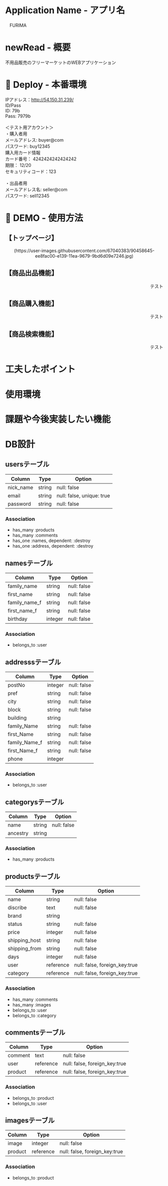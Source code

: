 # Application Name - アプリ名
　FURIMA

# newRead - 概要
  不用品販売のフリーマーケットのWEBアプリケーション

# :ledger: Deploy - 本番環境
  IPアドレス：http://54.150.31.239/<br>
  ID/Pass<br>
    ID: 79b<br>
    Pass: 7979b<br>
    <br>
  ＜テスト用アカウント＞<br>
  ・購入者用<br>
    メールアドレス: buyer@com<br>
    パスワード: buy12345<br>
   購入用カード情報<br>
    カード番号： 4242424242424242<br>
    期限： 12/20<br>
    セキュリティコード：123<br>
    <br>
  ・出品者用<br>
    メールアドレス名: seller@com<br>
    パスワード: sell12345<br>

# :iphone: DEMO -  使用方法
  ## 【トップページ】
  <div align="center">
  (https://user-images.githubusercontent.com/67040383/90458645-ee8fac00-e139-11ea-9679-9bd6d09e7246.jpg)

  </div>
  
  
  ## 【商品出品機能】<br>
  <div align="right">
  テスト<br>
  </div>
  
  
  ## 【商品購入機能】<br>
  <div align="right">
  テスト<br>
  </div>
  
  
  ## 【商品検索機能】<br>
  <div align="right">
  テスト<br>
  </div>

# 工夫したポイント

# 使用環境

# 課題や今後実装したい機能

# DB設計
## usersテーブル
|Column|Type|Option|
|------|----|------|
|nick_name|string|null: false|
|email|string|null: false, unique: true|
|password|string|null: false|
### Association
- has_many :products
- has_many :comments
- has_one :names, dependent: :destroy
- has_one :address, dependent: :destroy


## namesテーブル
|Column|Type|Option|
|------|----|------|
|family_name|string|null: false|
|first_name|string|null: false|
|family_name_f|string|null: false|
|first_name_f|string|null: false|
|birthday|integer|null: false|
### Association
- belongs_to :user

## addresssテーブル
|Column|Type|Option|
|------|----|------|
|postNo|integer|null: false|
|pref|string|null: false|
|city|string|null: false|
|block|string|null: false|
|building|string||
|family_Name|string|null: false|
|first_Name|string|null: false|
|family_Name_f|string|null: false|
|first_Name_f|string|null: false|
|phone|integer||
### Association
- belongs_to :user

## categorysテーブル
|Column|Type|Option|
|------|----|------|
|name|string|null: false|
|ancestry|string||
### Association
- has_many :products


## productsテーブル
|Column|Type|Option|
|------|----|------|
|name|string|null: false|
|discribe|text|null: false|
|brand|string||
|status|string|null: false|
|price|integer|null: false|
|shipping_host|string|null: false|
|shipping_from|string|null: false|
|days|integer|null: false|
|user|reference|null: false, foreign_key:true|
|category|reference|null: false, foreign_key:true|
### Association
- has_many :comments
- has_many :images
- belongs_to :user
- belongs_to :category


## commentsテーブル
|Column|Type|Option|
|------|----|------|
|comment|text|null: false|
|user|reference|null: false, foreign_key:true|
|product|reference|null: false, foreign_key:true|
### Association
- belongs_to :product
- belongs_to :user


## imagesテーブル
|Column|Type|Option|
|------|----|------|
|image|integer|null: false|
|product|reference|null: false, foreign_key:true|
### Association
- belongs_to :product

